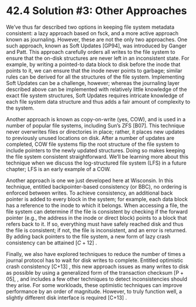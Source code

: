 # 42.4 Solution #3: Other Approaches  

We’ve thus far described two options in keeping file system metadata consistent: a lazy approach based on fsck, and a more active approach known as journaling. However, these are not the only two approaches. One such approach, known as Soft Updates [GP94], was introduced by Ganger and Patt. This approach carefully orders all writes to the file system to ensure that the on-disk structures are never left in an inconsistent state. For example, by writing a pointed-to data block to disk before the inode that points to it, we can ensure that the inode never points to garbage; similar rules can be derived for all the structures of the file system. Implementing Soft Updates can be a challenge, however; whereas the journaling layer described above can be implemented with relatively little knowledge of the exact file system structures, Soft Updates requires intricate knowledge of each file system data structure and thus adds a fair amount of complexity to the system.  

Another approach is known as copy-on-write (yes, COW), and is used in a number of popular file systems, including Sun’s ZFS [B07]. This technique never overwrites files or directories in place; rather, it places new updates to previously unused locations on disk. After a number of updates are completed, COW file systems flip the root structure of the file system to include pointers to the newly updated structures. Doing so makes keeping the file system consistent straightforward. We’ll be learning more about this technique when we discuss the log-structured file system (LFS) in a future chapter; LFS is an early example of a COW.  

Another approach is one we just developed here at Wisconsin. In this technique, entitled backpointer-based consistency (or BBC), no ordering is enforced between writes. To achieve consistency, an additional back pointer is added to every block in the system; for example, each data block has a reference to the inode to which it belongs. When accessing a file, the file system can determine if the file is consistent by checking if the forward pointer (e.g., the address in the inode or direct block) points to a block that refers back to it. If so, everything must have safely reached disk and thus the file is consistent; if not, the file is inconsistent, and an error is returned. By adding back pointers to the file system, a new form of lazy crash consistency can be attained $\scriptstyle [ C + 1 2 ]$ .  

Finally, we also have explored techniques to reduce the number of times a journal protocol has to wait for disk writes to complete. Entitled optimistic crash consistency $\left[ \mathsf { C } \mathrm { + } 1 3 \right]$ , this new approach issues as many writes to disk as possible by using a generalized form of the transaction checksum $\scriptstyle { [ { \mathrm { P } } + 0 5 ] } ,$ , and includes a few other techniques to detect inconsistencies should they arise. For some workloads, these optimistic techniques can improve performance by an order of magnitude. However, to truly function well, a slightly different disk interface is required $\left[ \mathrm { C } \mathrm { + } 1 3 \right]$ .  

